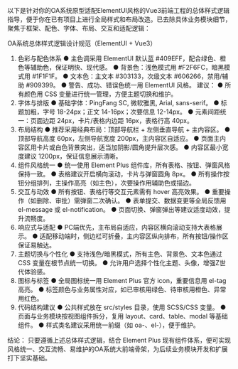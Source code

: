 以下是针对你的OA系统原型适配ElementUI风格的Vue3前端工程的总体样式逻辑指导，便于你在已有项目上进行全局样式和布局改造。已去除具体业务模块细节，聚焦于框架、配色、字体、布局、交互和适配逻辑：

OA系统总体样式逻辑设计规范（ElementUI + Vue3）
1. 色彩与配色体系
   ● 主色调采用 ElementUI 默认蓝 #409EFF，配合绿色、橙色等辅助色，保证明快、现代感。
   ● 背景色：浅色模式用 #F2F6FC，暗黑模式用 #1F1F1F。
   ● 文本色：主文本 #303133，次级文本 #606266，禁用/辅助 #909399。
   ● 警告、成功、错误色统一用 ElementUI 风格。
   建议：
   ● 所有颜色用 CSS 变量进行统一管理，方便主题切换和维护。
2. 字体与排版
   ● 基础字体：PingFang SC, 微软雅黑, Arial, sans-serif。
   ● 标题加粗，字号 18-24px；正文 14-16px；次要信息 12-14px。
   ● 元素间距统一：页面边距 24px，卡片/表格内边距 16px，表格行高 40px。
3. 布局结构
   ● 推荐采用经典布局：顶部导航栏 + 左侧垂直导航 + 主内容区。
   ● 顶部导航高度 60px，左侧导航宽度 200px，主内容区自适应。
   ● 页面主内容区用卡片或白色背景突出，适当加阴影/圆角提升层次感。
   ● 内容区最小宽度建议 1200px，保证信息展示清晰。
4. 组件风格统一
   ● 统一使用 Element Plus 组件库，所有表格、按钮、弹窗风格保持一致。
   ● 表格建议开启横向滚动，卡片与弹窗圆角 8px。
   ● 所有操作按钮分组排列，主操作高亮（如主色），次要操作用辅助色或描边。
5. 交互与动效
   ● 所有按钮、表格行等交互元素需有 hover 高亮效果。
   ● 重要操作（如删除、审批）需弹窗二次确认。
   ● 表单提交、数据变更等全局反馈用 el-message 或 el-notification。
   ● 页面切换、弹窗弹出等建议适度动效，提升流畅度。
6. 响应式与适配
   ● PC端优先，主布局自适应，内容区横向滚动支持大表格展示。
   ● 适配移动端时，侧边栏可折叠，主内容区纵向排布，所有按钮/操作区保证易触达。
7. 主题切换与个性化
   ● 支持浅色/暗黑模式，所有主色、背景色、文本色通过 CSS 变量在根节点统一切换。
   ● 允许用户选择个性化主题、头像，增强Z世代体验感。
8. 图标与标签
   ● 全局图标统一用 Element Plus 官方 icon，重要信息用 el-tag 高亮。
   ● 标签颜色与业务属性对应，如已审核用绿色、待审核用橙色、异常用红色。
9. 代码结构建议
   ● 公共样式放在 src/styles 目录，使用 SCSS/CSS 变量。
   ● 页面与业务模块按视图组件拆分，复用 layout、card、table、modal 等基础组件。
   ● 样式类名建议采用统一前缀（如 oa-、el-），便于维护。

结论：
只要遵循上述总体样式逻辑，结合 Element Plus 现有组件体系，便可实现风格统一、交互流畅、易维护的OA系统大前端骨架，为后续业务模块开发和扩展打下坚实基础。